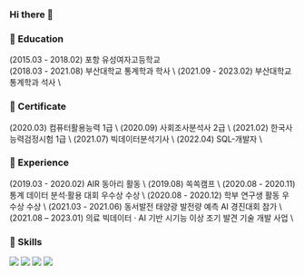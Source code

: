 ### Hi there 👋

### 🔭 Education
(2015.03 - 2018.02) 포항 유성여자고등학교  
(2018.03 - 2021.08) 부산대학교 통계학과 학사 \\
(2021.09 - 2023.02) 부산대학교 통계학과 석사 \\

### 🌱 Certificate
(2020.03) 컴퓨터활용능력 1급 \\
(2020.09) 사회조사분석사 2급 \\ 
(2021.02) 한국사능력검정시험 1급 \\
(2021.07) 빅데이터분석기사 \\
(2022.04) SQL-개발자 \\

### 👯 Experience
(2019.03 - 2020.02) AIR 동아리 활동 \\
(2019.08) 쏙쏙캠프 \\
(2020.08 - 2020.11) 통계 데이터 분석·활용 대회 우수상 수상 \\
(2020.08 - 2020.12) 학부 연구생 활동 우수상 수상 \\
(2021.03 - 2021.06) 동서발전 태양광 발전량 예측 AI 경진대회 참가 \\
(2021.08 – 2023.01) 의료 빅데이터 · AI 기반 시기능 이상 조기 발견 기술 개발 사업 \\

### 🤔 Skills
<img src="https://img.shields.io/badge/#276DC3-3178C6?style=flat&logo=#276DC3&logoColor=white"/>
<img src="https://img.shields.io/badge/#3776AB-3178C6?style=flat&logo=#3776AB&logoColor=white"/>
<img src="https://img.shields.io/badge/#4479A1-3178C6?style=flat&logo=#4479A1&logoColor=white"/>

<img src="https://img.shields.io/badge/#000000-3178C6?style=flat&logo=#000000&logoColor=white"/>



<!--
**Lee-Eun-Ju/Lee-Eun-Ju** is a ✨ _special_ ✨ repository because its `README.md` (this file) appears on your GitHub profile.

Here are some ideas to get you started:

- 🔭 I’m currently working on ...
- 🌱 I’m currently learning ...
- 👯 I’m looking to collaborate on ...
- 🤔 I’m looking for help with ...
- 💬 Ask me about ...
- 📫 How to reach me: ...
- 😄 Pronouns: ...
- ⚡ Fun fact: ...
-->
